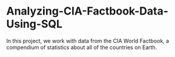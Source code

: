# Analyzing-CIA-Factbook-Data-Using-SQL
In this project, we work with data from the CIA World Factbook, a compendium of statistics about all of the countries on Earth.
